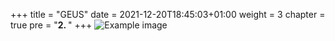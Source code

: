 +++
title = "GEUS"
date = 2021-12-20T18:45:03+01:00
weight = 3
chapter = true
pre = "<b>2. </b>"
+++
![Example image](/images/geus.png)
